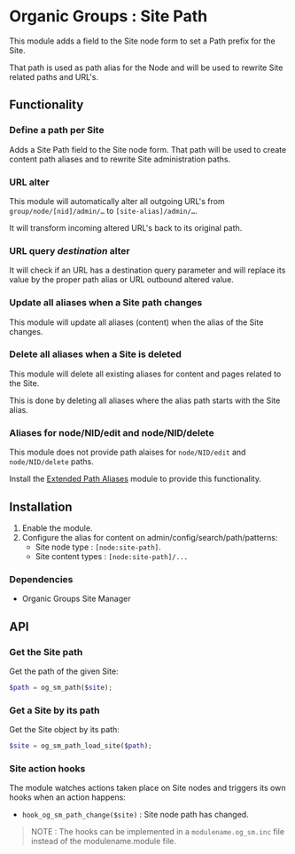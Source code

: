 # Organic Groups : Site Path
This module adds a field to the Site node form to set a Path prefix for the
Site.

That path is used as path alias for the Node and will be used to rewrite Site
related paths and URL's.



## Functionality
### Define a path per Site
Adds a Site Path field to the Site node form. That path will be used to create
content path aliases and to rewrite Site administration paths.


### URL alter
This module will automatically alter all outgoing URL's from
`group/node/[nid]/admin/…` to `[site-alias]/admin/…`.

It will transform incoming altered URL's back to its original path.


### URL query *destination* alter
It will check if an URL has a destination query parameter and will replace its
value by the proper path alias or URL outbound altered value.


### Update all aliases when a Site path changes
This module will update all aliases (content) when the
alias of the Site changes.


### Delete all aliases when a Site is deleted
This module will delete all existing aliases for content and pages related to
the Site.

This is done by deleting all aliases where the alias path starts with the Site
alias.


### Aliases for node/NID/edit and node/NID/delete
This module does not provide path alaises for `node/NID/edit` and
`node/NID/delete` paths.

Install the [Extended Path Aliases][link-path_alias_xt] module to provide this
functionality.



## Installation
1. Enable the module.
2. Configure the alias for content on admin/config/search/path/patterns:
   - Site node type : `[node:site-path]`.
   - Site content types : `[node:site-path]/...`

### Dependencies
* Organic Groups Site Manager



## API
### Get the Site path
Get the path of the given Site:
```php
$path = og_sm_path($site);
```


### Get a Site by its path
Get the Site object by its path:
```php
$site = og_sm_path_load_site($path);
```


### Site action hooks
The module watches actions taken place on Site nodes and triggers its own hooks
when an action happens:

* `hook_og_sm_path_change($site)` : Site node path has changed.

> NOTE : The hooks can be implemented in a `modulename.og_sm.inc` file
> instead of the modulename.module file.



[link-path_alias_xt]: https://www.drupal.org/project/path_alias_xt
